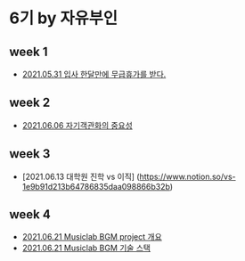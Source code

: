 # 6기 by 자유부인

## week 1
- [2021.05.31 입사 한달만에 무급휴가를 받다.](https://www.notion.so/ba12d7c2e4ef47ee96e442643fb1b210)

## week 2
- [2021.06.06 자기객관화의 중요성](https://www.notion.so/5fc14584d9d641b4889b02d43210f8aa)

## week 3
- [2021.06.13 대학원 진학 vs 이직] (https://www.notion.so/vs-1e9b91d213b64786835daa098866b32b)

## week 4
- [2021.06.21 Musiclab BGM project 개요](https://www.notion.so/Musiclab-Bgm-Project-4c62d145ad544d2180c1661859f9f6d1)
- [2021.06.21 Musiclab BGM 기술 스택](https://www.notion.so/a0547e030a8d454d851786663537974e)


